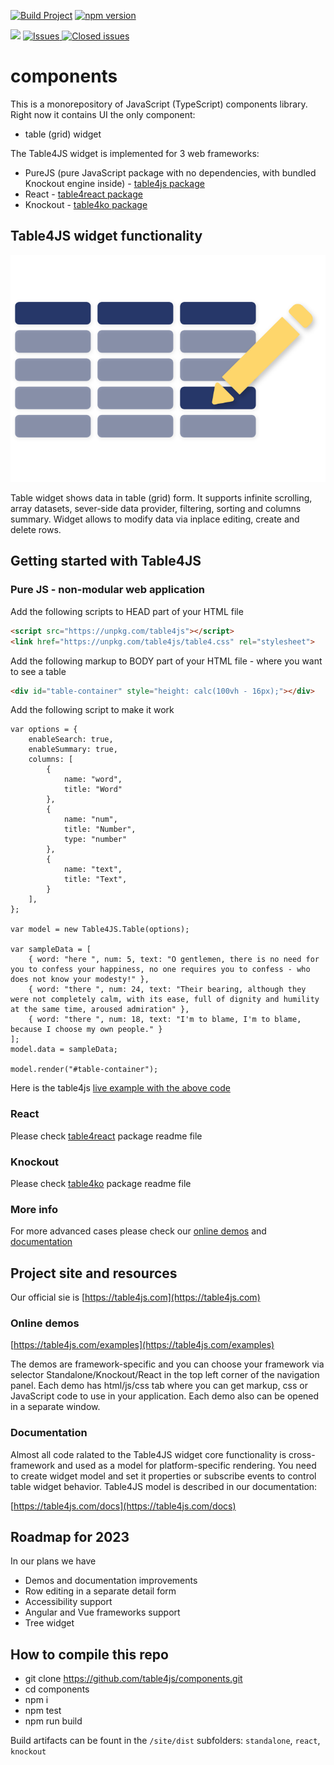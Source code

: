 [![Build Project](https://github.com/table4js/components/actions/workflows/webpack.yml/badge.svg)](https://github.com/table4js/components/actions/workflows/webpack.yml)
[![npm version](https://badge.fury.io/js/table4js.svg)](https://badge.fury.io/js/table4js)

<a href="https://github.com/table4js/components/pulse" alt="Activity">
<img src="https://img.shields.io/github/commit-activity/m/table4js/components" /></a>
<a href="https://github.com/table4js/components/issues">
<img alt="Issues" title="Open Issues" src="https://img.shields.io/github/issues/table4js/components.svg">
</a>
<a href="https://github.com/table4js/components/issues?utf8=%E2%9C%93&q=is%3Aissue+is%3Aclosed+">
<img alt="Closed issues" title="Closed Issues" src="https://img.shields.io/github/issues-closed/platform/components.svg">
</a>

# components
This is a monorepository of JavaScript (TypeScript) components library. Right now it contains UI the only component: 
- table (grid) widget

The Table4JS widget is implemented for 3 web frameworks:
- PureJS (pure JavaScript package with no dependencies, with bundled Knockout engine inside) - [table4js package](https://www.npmjs.com/package/table4js)
- React - [table4react package](https://www.npmjs.com/package/table4react)
- Knockout - [table4ko package](https://www.npmjs.com/package/table4ko)

## Table4JS widget functionality

![Table4JS](./site/img/features/4.svg)

Table widget shows data in table (grid) form. It supports infinite scrolling, array datasets, sever-side data provider, filtering, sorting and columns summary. Widget allows to modify data via inplace editing, create and delete rows. 

## Getting started with Table4JS

### Pure JS - non-modular web application

Add the following scripts to HEAD part of your HTML file
```HTML
<script src="https://unpkg.com/table4js"></script>
<link href="https://unpkg.com/table4js/table4.css" rel="stylesheet">
```

Add the following markup to BODY part of your HTML file - where you want to see a table
```HTML
<div id="table-container" style="height: calc(100vh - 16px);"></div>
```

Add the following script to make it work
```JS
var options = {
    enableSearch: true,
    enableSummary: true,
    columns: [
        {
            name: "word",
            title: "Word"
        },
        {
            name: "num",
            title: "Number",
            type: "number"
        },
        {
            name: "text",
            title: "Text",
        }
    ],
};

var model = new Table4JS.Table(options);

var sampleData = [
    { word: "here ", num: 5, text: "O gentlemen, there is no need for you to confess your happiness, no one requires you to confess - who does not know your modesty!" },
    { word: "there ", num: 24, text: "Their bearing, although they were not completely calm, with its ease, full of dignity and humility at the same time, aroused admiration" },
    { word: "there ", num: 18, text: "I'm to blame, I'm to blame, because I choose my own people." }
];
model.data = sampleData;

model.render("#table-container");
```

Here is the table4js [live example with the above code](https://plnkr.co/edit/wBrB0EznDixVV1ra?open=lib%2Fscript.js&preview)

### React

Please check [table4react](https://www.npmjs.com/package/table4react) package readme file

### Knockout

Please check [table4ko](https://www.npmjs.com/package/table4ko) package readme file

### More info

For more advanced cases please check our [online demos](https://table4js.com/examples) and [documentation](https://table4js.com/docs)

## Project site and resources
Our official sie is [https://table4js.com](https://table4js.com)

### Online demos
[https://table4js.com/examples](https://table4js.com/examples)

The demos are framework-specific and you can choose your framework via selector Standalone/Knockout/React in the top left corner of the navigation panel. Each demo has html/js/css tab where you can get markup, css or JavaScript code to use in your application. Each demo also can be opened in a separate window.

### Documentation
Almost all code ralated to the Table4JS widget core functionality is cross-framework and used as a model for platform-specific rendering. You need to create widget model and set it properties or subscribe events to control table widget behavior. Table4JS model is described in our documentation:

[https://table4js.com/docs](https://table4js.com/docs)

## Roadmap for 2023
In our plans we have
- Demos and documentation improvements
- Row editing in a separate detail form
- Accessibility support
- Angular and Vue frameworks support
- Tree widget

## How to compile this repo
 - git clone https://github.com/table4js/components.git
 - cd components
 - npm i
 - npm test
 - npm run build

Build artifacts can be fount in the `/site/dist` subfolders: `standalone`, `react`, `knockout`
